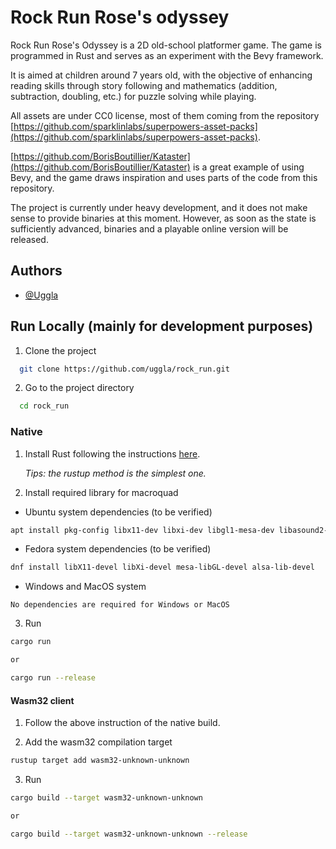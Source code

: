 # Rock Run Rose's odyssey

Rock Run Rose's Odyssey is a 2D old-school platformer game. The game is
programmed in Rust and serves as an experiment with the Bevy framework.

It is aimed at children around 7 years old, with the objective of enhancing
reading skills through story following and mathematics (addition, subtraction,
doubling, etc.) for puzzle solving while playing.

All assets are under CC0 license, most of them coming from the repository
[https://github.com/sparklinlabs/superpowers-asset-packs](https://github.com/sparklinlabs/superpowers-asset-packs).

[https://github.com/BorisBoutillier/Kataster](https://github.com/BorisBoutillier/Kataster)
is a great example of using Bevy, and the game draws inspiration and uses
parts of the code from this repository.

The project is currently under heavy development, and it does not make
sense to provide binaries at this moment. However, as soon as the state
is sufficiently advanced, binaries and a playable online version will
be released.

## Authors

- [@Uggla](https://www.github.com/Uggla)

## Run Locally (mainly for development purposes)

1. Clone the project

```bash
  git clone https://github.com/uggla/rock_run.git
```

2. Go to the project directory

```bash
  cd rock_run
```

### Native

1. Install Rust following the instructions [here](https://www.rust-lang.org/fr/learn/get-started).

   _Tips: the rustup method is the simplest one._

2. Install required library for macroquad

- Ubuntu system dependencies (to be verified)

```bash
apt install pkg-config libx11-dev libxi-dev libgl1-mesa-dev libasound2-dev
```

- Fedora system dependencies (to be verified)

```bash
dnf install libX11-devel libXi-devel mesa-libGL-devel alsa-lib-devel
```

- Windows and MacOS system

```
No dependencies are required for Windows or MacOS
```

3. Run

```bash
cargo run

or

cargo run --release
```

#### Wasm32 client

1. Follow the above instruction of the native build.

2. Add the wasm32 compilation target

```bash
rustup target add wasm32-unknown-unknown
```

3. Run

```bash
cargo build --target wasm32-unknown-unknown

or

cargo build --target wasm32-unknown-unknown --release
```
